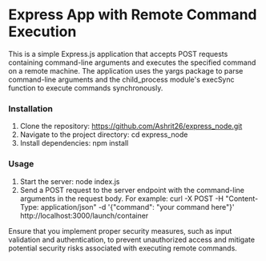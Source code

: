 # Express App with Remote Command Execution

This is a simple Express.js application that accepts POST requests containing command-line arguments and executes the specified command on a remote machine. The application uses the yargs package to parse command-line arguments and the child_process module's execSync function to execute commands synchronously.


### Installation

1. Clone the repository: https://github.com/Ashrit26/express_node.git
2. Navigate to the project directory: cd express_node
3. Install dependencies: npm install


### Usage

1. Start the server: node index.js
2. Send a POST request to the server endpoint with the command-line arguments in the request body. For example: curl -X POST -H "Content-Type: application/json" -d '{"command": "your command here"}' http://localhost:3000/launch/container


Ensure that you implement proper security measures, such as input validation and authentication, to prevent unauthorized access and mitigate potential security risks associated with executing remote commands.




